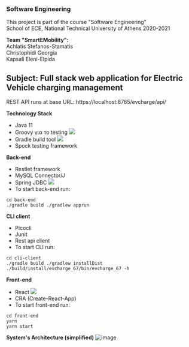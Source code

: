 ### Software Engineering 
This project is part of the course "Software Engineering" <br>
School of ECE, National Technical University of Athens 2020-2021 <br>

**Team "SmartEMobility":** <br>
Achlatis Stefanos-Stamatis <br>
Christophidi Georgia <br>
Kapsali Eleni-Elpida <br>

## Subject: Full stack web application for Electric Vehicle charging management
REST API runs at base URL: https://localhost:8765/evcharge/api/ <br>

**Technology Stack**
* Java 11
* Groovy για το testing <img src="https://img.shields.io/badge/apache%20Groovy-4298B8?style=for-the-badge&logo=apachegroovy&logoColor=white" />
* Gradle build tool <img src="https://img.shields.io/badge/gradle-02303A?style=for-the-badge&logo=gradle&logoColor=white" />
* Spock testing framework

**Back-end**
* Restlet framework
* MySQL Connector/J
* Spring JDBC <img src="https://img.shields.io/badge/Spring-6DB33F?style=for-the-badge&logo=spring&logoColor=white" />
* To start back-end run:
```
cd back-end
./gradle build ./gradlew apprun
```
**CLI client**
* Picocli
* Junit
* Rest api client
* To start CLI run:
```
cd cli-client
./gradle build ./gradlew installDist ./build/install/evcharge_67/bin/evcharge_67 -h
```
**Front-end**
* React <img src="https://img.shields.io/badge/React-20232A?style=for-the-badge&logo=react&logoColor=61DAFB" />
* CRA (Create-React-App)
* To start front-end run:
```
cd front-end
yarn
yarn start
```
**System's Architecture (simplified)**
![image](https://user-images.githubusercontent.com/63153771/111076739-391daf00-84f6-11eb-93ea-23bcc1363c04.png)
